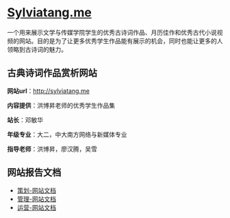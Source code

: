 # [Sylviatang.me](http://sylviatang.me)
一个用来展示文学与传媒学院学生的优秀古诗词作品、月历佳作和优秀古代小说视频的网站。目的是为了让更多优秀学生作品能有展示的机会，同时也能让更多的人领略到古诗词的魅力。
## 古典诗词作品赏析网站
**网站url**：http://sylviatang.me</br>

**内容提供**：洪博昇老师的优秀学生作品集</br>

**站长**：邓敏华</br>

**年级专业**：大二，中大南方网络与新媒体专业</br>

**指导老师**：洪博昇，廖汉腾，吴雪


## 网站报告文档
- [策划-网站文档](策划-网站文档)
- [管理-网站文档](管理-网站文档)
- [运营-网站文档](运营-网站文档)


